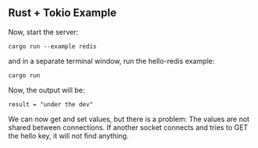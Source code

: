 ## Rust + Tokio Example

Now, start the server:
```
cargo run --example redis
```
and in a separate terminal window, run the hello-redis example:
```
cargo run
```
Now, the output will be:
```
result = "under the dev"
```
We can now get and set values, but there is a problem: The values are not shared between connections. If another socket connects and tries to GET the hello key, it will not find anything.